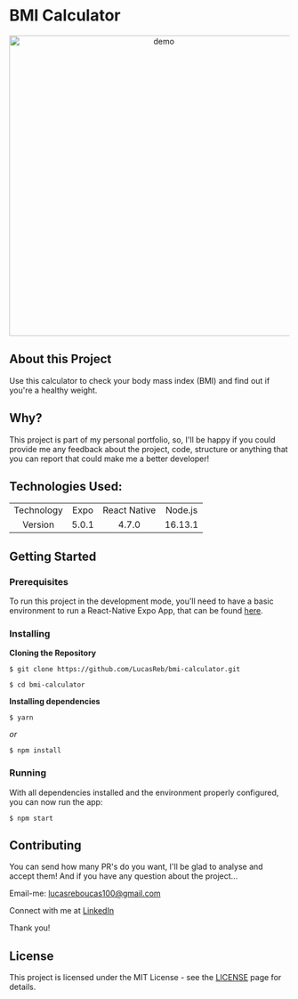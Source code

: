 # BMI Calculator

<div align="center">
  <img src="https://user-images.githubusercontent.com/54152996/150012970-6f64773c-21cc-48cb-a0af-19bd7801cd1a.png" alt="demo" widht="270" height="540">
</div>

## About this Project

<p>Use this calculator to check your body mass index (BMI) and find out if you're a healthy weight. </p>

## Why?

This project is part of my personal portfolio, so, I'll be happy if you could provide me any feedback about the project, code, structure or anything that you can report that could make me a better developer!

## Technologies Used:

<table>
  <tr>
    <td align="center">Technology</td>
    <td align="center">Expo</td>
    <td align="center">React Native</td>
    <td align="center">Node.js</td>
  </tr>
  <tr>
    <td align="center">Version</td>
    <td align="center">5.0.1</td>
    <td align="center">4.7.0</td>
    <td align="center">16.13.1</td>
  </tr>
</table>

## Getting Started

### Prerequisites

To run this project in the development mode, you'll need to have a basic environment to run a React-Native Expo App, that can be found [here](https://docs.expo.dev/).

### Installing

**Cloning the Repository**

```
$ git clone https://github.com/LucasReb/bmi-calculator.git

$ cd bmi-calculator
```

**Installing dependencies**

```
$ yarn
```

_or_

```
$ npm install
```

### Running

With all dependencies installed and the environment properly configured, you can now run the app:

```
$ npm start
```

## Contributing

You can send how many PR's do you want, I'll be glad to analyse and accept them! And if you have any question about the project...

Email-me: lucasreboucas100@gmail.com

Connect with me at [LinkedIn](https://www.linkedin.com/in/lucas-reboucas-silva/)

Thank you!

## License

This project is licensed under the MIT License - see the [LICENSE](https://opensource.org/licenses/MIT) page for details.
